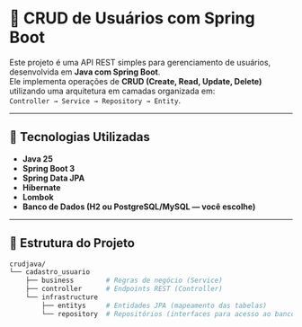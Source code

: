 # 📌 CRUD de Usuários com Spring Boot

Este projeto é uma API REST simples para gerenciamento de usuários, desenvolvida em **Java com Spring Boot**.  
Ele implementa operações de **CRUD (Create, Read, Update, Delete)** utilizando uma arquitetura em camadas organizada em:  
`Controller → Service → Repository → Entity`.

---

## 🚀 Tecnologias Utilizadas
- **Java 25**
- **Spring Boot 3**
- **Spring Data JPA**
- **Hibernate**
- **Lombok**
- **Banco de Dados (H2 ou PostgreSQL/MySQL — você escolhe)**

---

## 📂 Estrutura do Projeto
```bash
crudjava/
└── cadastro_usuario
    ├── business        # Regras de negócio (Service)
    ├── controller      # Endpoints REST (Controller)
    └── infrastructure  
        ├── entitys     # Entidades JPA (mapeamento das tabelas)
        └── repository  # Repositórios (interfaces para acesso ao banco)
